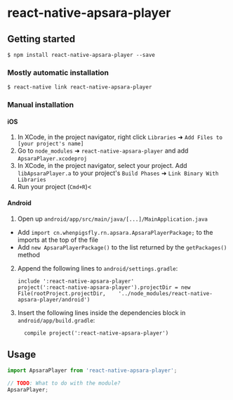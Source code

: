 # react-native-apsara-player

## Getting started

`$ npm install react-native-apsara-player --save`

### Mostly automatic installation

`$ react-native link react-native-apsara-player`

### Manual installation


#### iOS

1. In XCode, in the project navigator, right click `Libraries` ➜ `Add Files to [your project's name]`
2. Go to `node_modules` ➜ `react-native-apsara-player` and add `ApsaraPlayer.xcodeproj`
3. In XCode, in the project navigator, select your project. Add `libApsaraPlayer.a` to your project's `Build Phases` ➜ `Link Binary With Libraries`
4. Run your project (`Cmd+R`)<

#### Android

1. Open up `android/app/src/main/java/[...]/MainApplication.java`
  - Add `import cn.whenpigsfly.rn.apsara.ApsaraPlayerPackage;` to the imports at the top of the file
  - Add `new ApsaraPlayerPackage()` to the list returned by the `getPackages()` method
2. Append the following lines to `android/settings.gradle`:
  	```
  	include ':react-native-apsara-player'
  	project(':react-native-apsara-player').projectDir = new File(rootProject.projectDir, 	'../node_modules/react-native-apsara-player/android')
  	```
3. Insert the following lines inside the dependencies block in `android/app/build.gradle`:
  	```
      compile project(':react-native-apsara-player')
  	```


## Usage
```javascript
import ApsaraPlayer from 'react-native-apsara-player';

// TODO: What to do with the module?
ApsaraPlayer;
```

